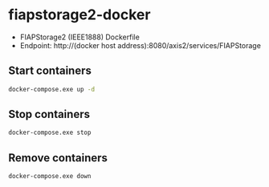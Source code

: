 # fiapstorage2-docker

 - FIAPStorage2 (IEEE1888) Dockerfile
 - Endpoint: http://(docker host address):8080/axis2/services/FIAPStorage

## Start containers

```bash
docker-compose.exe up -d
```

## Stop containers

```bash
docker-compose.exe stop
```

## Remove containers

```bash
docker-compose.exe down
```